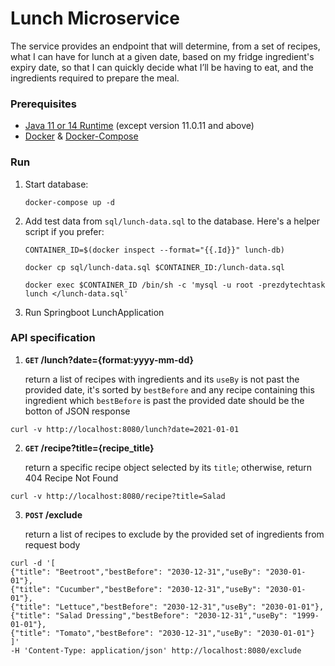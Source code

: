 # Lunch Microservice

The service provides an endpoint that will determine, from a set of recipes, what I can have for lunch at a given date, based on my fridge ingredient's expiry date, so that I can quickly decide what I’ll be having to eat, and the ingredients required to prepare the meal.

### Prerequisites

* [Java 11 or 14 Runtime](https://www.oracle.com/java/technologies/downloads/) (except version 11.0.11 and above)
* [Docker](https://docs.docker.com/get-docker/) & [Docker-Compose](https://docs.docker.com/compose/install/)

### Run

1. Start database:

    ```
    docker-compose up -d
    ```
   
2. Add test data from  `sql/lunch-data.sql` to the database. Here's a helper script if you prefer:


    ```
    CONTAINER_ID=$(docker inspect --format="{{.Id}}" lunch-db)
    ```
    
    ```
    docker cp sql/lunch-data.sql $CONTAINER_ID:/lunch-data.sql
    ```
    
    ```
    docker exec $CONTAINER_ID /bin/sh -c 'mysql -u root -prezdytechtask lunch </lunch-data.sql'
    ```
    
3. Run Springboot LunchApplication

### API specification

1. **`GET`  /lunch?date={format:yyyy-mm-dd}**
    
    return a list of recipes with ingredients and its `useBy` is not past the provided date, it's sorted by `bestBefore` and any recipe containing this               ingredient which `bestBefore` is past the provided date should be the botton of JSON response

```
curl -v http://localhost:8080/lunch?date=2021-01-01
```

2. **`GET`  /recipe?title={recipe_title}**

    return a specific recipe object selected by its `title`; otherwise, return 404 Recipe Not Found

```
curl -v http://localhost:8080/recipe?title=Salad
```

3. **`POST`  /exclude** 

    return a list of recipes to exclude by the provided set of ingredients from request body

```
curl -d '[
{"title": "Beetroot","bestBefore": "2030-12-31","useBy": "2030-01-01"},
{"title": "Cucumber","bestBefore": "2030-12-31","useBy": "2030-01-01"},
{"title": "Lettuce","bestBefore": "2030-12-31","useBy": "2030-01-01"},
{"title": "Salad Dressing","bestBefore": "2030-12-31","useBy": "1999-01-01"},
{"title": "Tomato","bestBefore": "2030-12-31","useBy": "2030-01-01"}
]' 
-H 'Content-Type: application/json' http://localhost:8080/exclude
```
